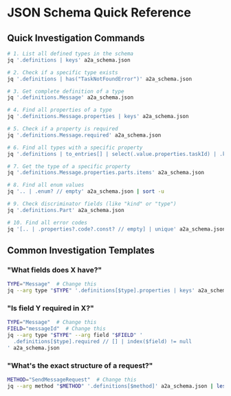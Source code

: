 # JSON Schema Quick Reference

## Quick Investigation Commands

```bash
# 1. List all defined types in the schema
jq '.definitions | keys' a2a_schema.json

# 2. Check if a specific type exists
jq '.definitions | has("TaskNotFoundError")' a2a_schema.json

# 3. Get complete definition of a type
jq '.definitions.Message' a2a_schema.json

# 4. Find all properties of a type
jq '.definitions.Message.properties | keys' a2a_schema.json

# 5. Check if a property is required
jq '.definitions.Message.required' a2a_schema.json

# 6. Find all types with a specific property
jq '.definitions | to_entries[] | select(.value.properties.taskId) | .key' a2a_schema.json

# 7. Get the type of a specific property
jq '.definitions.Message.properties.parts.items' a2a_schema.json

# 8. Find all enum values
jq '.. | .enum? // empty' a2a_schema.json | sort -u

# 9. Check discriminator fields (like "kind" or "type")
jq '.definitions.Part' a2a_schema.json

# 10. Find all error codes
jq '[.. | .properties?.code?.const? // empty] | unique' a2a_schema.json
```

## Common Investigation Templates

### "What fields does X have?"
```bash
TYPE="Message"  # Change this
jq --arg type "$TYPE" '.definitions[$type].properties | keys' a2a_schema.json
```

### "Is field Y required in X?"
```bash
TYPE="Message"  # Change this
FIELD="messageId"  # Change this
jq --arg type "$TYPE" --arg field "$FIELD" '
  .definitions[$type].required // [] | index($field) != null
' a2a_schema.json
```

### "What's the exact structure of a request?"
```bash
METHOD="SendMessageRequest"  # Change this
jq --arg method "$METHOD" '.definitions[$method]' a2a_schema.json | less
``` 